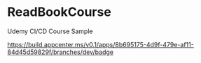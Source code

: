 # ReadBookCourse
Udemy CI/CD Course Sample

https://build.appcenter.ms/v0.1/apps/8b695175-4d9f-479e-af11-84d45d59829f/branches/dev/badge

